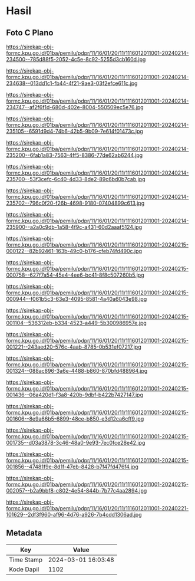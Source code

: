 # Hasil

## Foto C Plano

https://sirekap-obj-formc.kpu.go.id/01ba/pemilu/pdpr/11/16/01/20/11/1116012011001-20240214-234500--785d88f5-2052-4c5e-8c92-5255d3cb160d.jpg

https://sirekap-obj-formc.kpu.go.id/01ba/pemilu/pdpr/11/16/01/20/11/1116012011001-20240214-234638--013dd1c1-fb44-4f21-9ae3-03f2efce611c.jpg

https://sirekap-obj-formc.kpu.go.id/01ba/pemilu/pdpr/11/16/01/20/11/1116012011001-20240214-234747--af2f6f1d-680d-402e-8004-550509ec5e76.jpg

https://sirekap-obj-formc.kpu.go.id/01ba/pemilu/pdpr/11/16/01/20/11/1116012011001-20240214-235105--6591d9d4-74b6-42b5-9b09-7e614f01473c.jpg

https://sirekap-obj-formc.kpu.go.id/01ba/pemilu/pdpr/11/16/01/20/11/1116012011001-20240214-235200--6fab1a83-7563-4ff5-8386-77de62ab6244.jpg

https://sirekap-obj-formc.kpu.go.id/01ba/pemilu/pdpr/11/16/01/20/11/1116012011001-20240214-235700--53f3cefc-6c40-4d33-8de2-89c6bd0b7cab.jpg

https://sirekap-obj-formc.kpu.go.id/01ba/pemilu/pdpr/11/16/01/20/11/1116012011001-20240214-235702--796c0f20-f26b-4698-9180-07404899c613.jpg

https://sirekap-obj-formc.kpu.go.id/01ba/pemilu/pdpr/11/16/01/20/11/1116012011001-20240214-235900--a2a0c9db-1a58-4f9c-a431-60d2aaaf5124.jpg

https://sirekap-obj-formc.kpu.go.id/01ba/pemilu/pdpr/11/16/01/20/11/1116012011001-20240215-000122--82b92461-163b-49c0-b176-cfeb74fd490c.jpg

https://sirekap-obj-formc.kpu.go.id/01ba/pemilu/pdpr/11/16/01/20/11/1116012011001-20240215-000758--627f7a54-45e4-4ee6-bc41-8f8c507260b5.jpg

https://sirekap-obj-formc.kpu.go.id/01ba/pemilu/pdpr/11/16/01/20/11/1116012011001-20240215-000944--f061b5c3-63e3-4095-8581-4a40a6043e98.jpg

https://sirekap-obj-formc.kpu.go.id/01ba/pemilu/pdpr/11/16/01/20/11/1116012011001-20240215-001104--536312eb-b334-4523-a449-5b300986957e.jpg

https://sirekap-obj-formc.kpu.go.id/01ba/pemilu/pdpr/11/16/01/20/11/1116012011001-20240215-001221--243aed20-576c-4aab-8785-0b531ef07217.jpg

https://sirekap-obj-formc.kpu.go.id/01ba/pemilu/pdpr/11/16/01/20/11/1116012011001-20240215-001324--088ac896-3a6e-4488-b860-870bfd488964.jpg

https://sirekap-obj-formc.kpu.go.id/01ba/pemilu/pdpr/11/16/01/20/11/1116012011001-20240215-001436--06a420d1-f3a8-420b-9dbf-b422b7427147.jpg

https://sirekap-obj-formc.kpu.go.id/01ba/pemilu/pdpr/11/16/01/20/11/1116012011001-20240215-001606--8e9a66b5-6899-48ce-b850-e3d12ca6cff9.jpg

https://sirekap-obj-formc.kpu.go.id/01ba/pemilu/pdpr/11/16/01/20/11/1116012011001-20240215-001735--d03a3878-3c46-48a0-9e93-7ec0fce28e42.jpg

https://sirekap-obj-formc.kpu.go.id/01ba/pemilu/pdpr/11/16/01/20/11/1116012011001-20240215-001856--47481f9e-8d1f-47eb-8428-b7f47fd476f4.jpg

https://sirekap-obj-formc.kpu.go.id/01ba/pemilu/pdpr/11/16/01/20/11/1116012011001-20240215-002057--b2a9bbf8-c802-4e54-844b-7b77c4aa2894.jpg

https://sirekap-obj-formc.kpu.go.id/01ba/pemilu/pdpr/11/16/01/20/11/1116012011001-20240221-101629--2df3f960-af96-4d76-a926-7b4cdd1306ad.jpg


## Metadata

| Key        | Value               |
| ---------- | ------------------- |
| Time Stamp | 2024-03-01 16:03:48 |
| Kode Dapil | 1102                |



